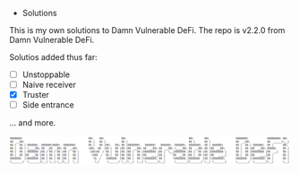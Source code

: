 * Solutions

This is my own solutions to Damn Vulnerable DeFi.
The repo is v2.2.0 from Damn Vulnerable DeFi.

Solutios added thus far:

- [ ] Unstoppable
- [ ] Naive receiver
- [x] Truster
- [ ] Side entrance

... and more.

![](cover.png)
